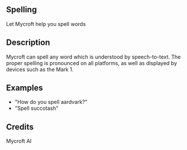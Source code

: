 ## Spelling
Let Mycroft help you spell words

## Description
Mycroft can spell any word which is understood by speech-to-text.  The proper spelling is pronounced on all platforms, as well as displayed by devices such as the Mark 1.

## Examples
* "How do you spell aardvark?"
* "Spell succotash"

## Credits
Mycroft AI
